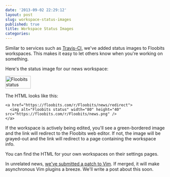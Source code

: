 ```yaml
---
date: '2013-09-02 22:29:12'
layout: post
slug: workspace-status-images
published: true
title: Workspace Status Images
categories:
---
```


Similar to services such as [Travis-CI](https://travis-ci.org), we've added status images to Floobits workspaces. This makes it easy to let others know when you're working on something.

Here's the status image for our news workspace:

<a href="https://floobits.com/r/Floobits/news/redirect">
  <img alt="Floobits status" width="80" height="40" src="https://floobits.com/r/Floobits/news.png" />
</a>

The HTML looks like this:

    <a href="https://floobits.com/r/Floobits/news/redirect">
      <img alt="Floobits status" width="80" height="40" src="https://floobits.com/r/Floobits/news.png" />
    </a>

If the workspace is actively being edited, you'll see a green-bordered image and the link will redirect to the Floobits web editor. If not, the image will be grayed-out and the link will redirect to a page containing the workspace info.

You can find the HTML for your own workspaces on their settings pages.

In unrelated news, [we've submitted a patch to Vim](https://groups.google.com/forum/#!topic/vim_dev/-4pqDJfHCsM). If merged, it will make asynchronous Vim plugins a breeze. We'll write a post about this soon.
